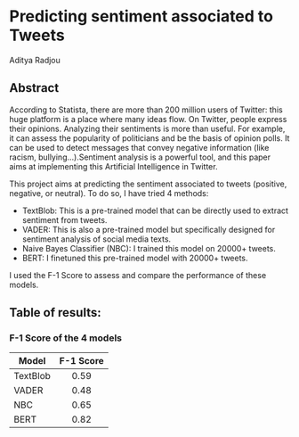 # Predicting sentiment associated to Tweets
Aditya Radjou

## Abstract
According to Statista, there are more than 200 million users of Twitter: this huge platform is a place where many ideas flow. On Twitter, people express their opinions. Analyzing their sentiments is more than useful. For example, it can assess the popularity of politicians and be the basis of opinion polls. It can be used to detect messages that convey negative information (like racism, bullying…).Sentiment analysis is a powerful tool, and this paper aims at implementing
this Artificial Intelligence in Twitter.

This project aims at predicting the sentiment associated to tweets (positive, negative, or neutral). To do so, I have tried 4 methods:
- TextBlob: This is a pre-trained model that can be directly used to extract sentiment from tweets.
- VADER: This is also a pre-trained model but specifically designed for sentiment analysis of social media texts.
- Naive Bayes Classifier (NBC): I trained this model on 20000+ tweets.
- BERT: I finetuned this pre-trained model with 20000+ tweets.

I used the F-1 Score to assess and compare the performance of these models.

## Table of results:

### F-1 Score of the 4 models

| Model        | F-1 Score |
|--------------|:---------:|
| TextBlob     | 0.59      |
| VADER        | 0.48      |
| NBC          | 0.65     |
| BERT         | 0.82     |




